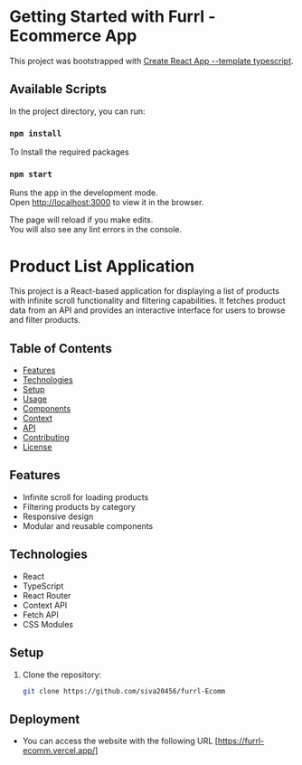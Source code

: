 # Getting Started with Furrl - Ecommerce App

This project was bootstrapped with [Create React App --template typescript](https://github.com/facebook/create-react-app).

## Available Scripts

In the project directory, you can run:

### `npm install` 

To Install the required packages

### `npm start`

Runs the app in the development mode.\
Open [http://localhost:3000](http://localhost:3000) to view it in the browser.

The page will reload if you make edits.\
You will also see any lint errors in the console.

# Product List Application

This project is a React-based application for displaying a list of products with infinite scroll functionality and filtering capabilities. It fetches product data from an API and provides an interactive interface for users to browse and filter products.

## Table of Contents

- [Features](#features)
- [Technologies](#technologies)
- [Setup](#setup)
- [Usage](#usage)
- [Components](#components)
- [Context](#context)
- [API](#api)
- [Contributing](#contributing)
- [License](#license)

## Features

- Infinite scroll for loading products
- Filtering products by category
- Responsive design
- Modular and reusable components

## Technologies

- React
- TypeScript
- React Router
- Context API
- Fetch API
- CSS Modules

## Setup

1. Clone the repository:
   ```sh
   git clone https://github.com/siva20456/furrl-Ecomm

## Deployment 
 
- You can access the website with the following URL [https://furrl-ecomm.vercel.app/]